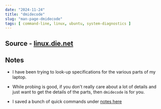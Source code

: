 ```yaml
---
date: "2024-11-24"
title: "dmidecode"
slug: "man-page-dmidecode"
tags: [ command-line, linux, ubuntu, system-diagnostics ]
---
```




## Source - [linux.die.net][1]

## Notes
* I have been trying to look-up specifications for the various parts of my laptop.
* While probing is good, if you don't really care about a lot of details and just want to get the details of the parts, then `dmidecode` is for you.
* I saved a bunch of quick commands under [notes here][2]



  [1]: https://linux.die.net/man/8/dmidecode
  [2]: /notes/linux-system-diagnostics/#using-dmidecode
